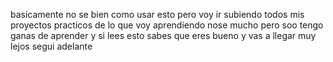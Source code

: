 basicamente no se bien como usar esto pero voy ir subiendo todos mis proyectos practicos de lo que voy aprendiendo 
nose mucho pero soo tengo ganas de aprender
y si lees esto sabes que eres bueno y vas a llegar muy lejos segui adelante
